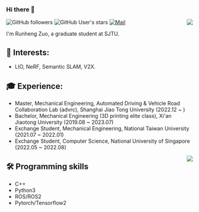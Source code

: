 ### Hi there 👋 

<a href="https://github.com/runjtu"><img align='right' src="https://github-readme-stats.vercel.app/api?username=runjtu&theme=vue-dark&count_private=true&show_icons=true"></a>

![GitHub followers](https://img.shields.io/github/followers/runjtu?logo=Github) ![GitHub User's stars](https://img.shields.io/github/stars/runjtu?affiliations=OWNER%2CCOLLABORATOR&label=all%20stars&logo=Github) [![Mail](https://img.shields.io/badge/-rh.zstayhumble@gmail.com-blue?style=flat-square&logo=gmail&logoColor=red&link=)](mailto:rh.zstayhumble@gmail.com)


I'm Runheng Zuo, a graduate student at SJTU. 

## 🔭 Interests: 
- LIO, NeRF, Semantic SLAM, V2X.

## 🎓 Experience:
- Master, Mechanical Engineering, Automated Driving & Vehicle Road Collaboration Lab (advrc), Shanghai Jiao Tong University (2022.12 ~ )
- Bachelor, Mechanical Engineering (3D printing elite class), Xi'an Jiaotong University (2019.08 ~ 2023.07)
- Exchange Student, Mechanical Engineering, National Taiwan University (2021.07 ~ 2022.01)
- Exchange Student, Computer Science, National University of Singapore (2022.05 ~ 2022.08)
  
<a href="https://github.com/runjtu"><img align='right' src="https://github-readme-stats.vercel.app/api/top-langs/?username=runjtu&theme=vue&layout=compact"></a>


## 🛠️ Programming skills
* C++
* Python3
* ROS/ROS2
* Pytorch/Tensorflow2


